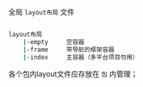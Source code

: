 全局 `layout布局` 文件

``` bash

layout布局
    |-empty     空容器
    |-frame     带导航的框架容器
    |-index     主容器（多平台项目勿用）

```

各个包内layout文件应存放在 `包` 内管理；
